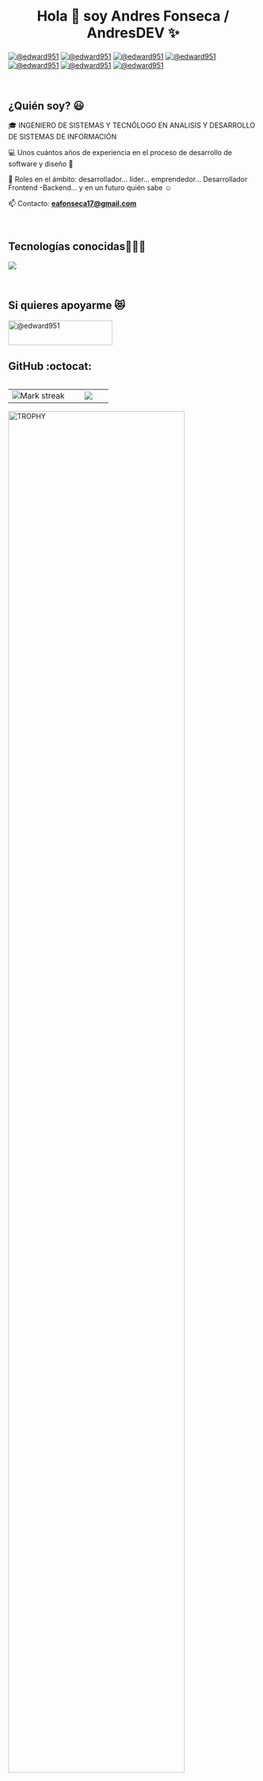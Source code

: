 <h1 align="center">Hola 👋  soy Andres Fonseca / AndresDEV ✨ </h1> 

<p align="left">
<a href="https://www.linkedin.com/in/eduar-andres-fonseca-triana-software-developer/" target="blank"><img align="center" src="https://img.shields.io/badge/LinkedIn-0077B5?style=for-the-badge&logo=linkedin&logoColor=white" alt="@edward951"/></a>
<a href="https://www.instagram.com/am_desing_art/" target="blank"><img align="center" src="https://img.shields.io/badge/Instagram-ee2a7b?style=for-the-badge&logo=instagram&logoColor=white" alt="@edward951"/></a>
<a href="https://www.youtube.com/@RedDragon_Lm2.0" target="blank"><img align="center" src="https://img.shields.io/badge/YouTube-FF0000?style=for-the-badge&logo=youtube&logoColor=white" alt="@edward951"  /></a>
<a href="https://www.tiktok.com/@reddragon_ilm" target="blank"><img align="center" src="https://img.shields.io/badge/TikTok-000000?style=for-the-badge&logo=tiktok&logoColor=white" alt="@edward951" /></a>
<a href="https://www.facebook.com/edward.fonsek.9/" target="blank"><img align="center" src="https://img.shields.io/badge/Facebook-1877F2?style=for-the-badge&logo=facebook&logoColor=white" alt="@edward951"  /></a>
<a href = "mailto:eafonseca17@gmail.com" target="blank"><img align="center" src="https://img.shields.io/badge/Gmail-D14836?style=for-the-badge&logo=gmail&logoColor=white" alt="@edward951"  /></a>
  <a href="https://www.twitch.tv/ilm_reddragon" target="blank"><img align="center" src="https://img.shields.io/badge/Twitch-9146FF?style=for-the-badge&logo=twitch&logoColor=white" alt="@edward951"  /></a>
  </p>
<br>
<h2>¿Quién soy? 😃</h2>
<!--Intro start-->

<p align="left">
🎓 INGENIERO DE SISTEMAS Y TECNÓLOGO EN ANALISIS Y DESARROLLO DE SISTEMAS DE INFORMACIÓN

💻 Unos cuántos años de experiencia en el proceso de desarrollo de software y diseño 🙈

📝 Roles en el ámbito: desarrollador... líder... emprendedor... Desarrollador Frontend -Backend... y en un futuro quién sabe ☺️

📫 Contacto: **eafonseca17@gmail.com**
<!--Intro end-->
  </p>
<br>
<h2 >Tecnologías conocidas👨🏻‍💻</h2>
<!--tech stack icons-->
<p align="left">
  <a href="https://skillicons.dev">
    <img src="https://skillicons.dev/icons?i=java,php,spring,angular,css,bootstrap,html,cypress,js,ts,npm,nodejs,jquery,mysql,postgres,git,github,gradle,docker,postman,idea,vscode,notion,bash,figma,ai,ps&perline=12" />
  </a>
</p>
<br>
<!------------------------->
<div id="apoyo">
<h2>Si quieres apoyarme 😻</h2>
  <p align="left">    
<a href="https://ko-fi.com/reddragondev"> <img align="left" src="https://cdn.ko-fi.com/cdn/kofi3.png?v=3" height="50" width="210" alt="@edward951" /></a>
  </p>
</div>
  <br>
<br><br>

<h2>GitHub :octocat:</h2>
<!--- stats & Trophy (start) -->
<p align="center">
  <!--- stats (start) -->
<table align="left">
<tr border="none">
<td width="60%" align="center">

<!--  <img  align="center"  src="https://github-readme-stats.vercel.app/api?username=edward951&theme=dark&show_icons=true&count_private=true" />
  <br></br> -->
  <img  title="🔥 Get streak stats for your profile at git.io/streak-stats" alt="Mark streak" src="https://github-readme-streak-stats.herokuapp.com/?user=edward951&theme=dark&hide_border=false" /> 
</td>

<td width="40%" align="center">

  <img  align="center"  src="https://github-readme-stats.anuraghazra1.vercel.app/api/top-langs/?username=edward951&theme=dark&hide_border=false&no-bg=true&no-frame=true&langs_count=10"/>

  </td>
</tr>
</table>
<!--- stats (end) -->

<!--- trophy (start) -->
<div align=left>
  <a href="https://github.com/ryo-ma/github-profile-trophy" title="Go to Source">
      <img align="center" width=84% src="https://github-profile-trophy.vercel.app/?username=edward951&theme=radical&row=1&column=7&margin-h=15&margin-w=5&no-bg=true" alt="TROPHY" />
    </a>
</div>
<!--- trophy (start) -->

</p>        
<!--- stats (end) -->

